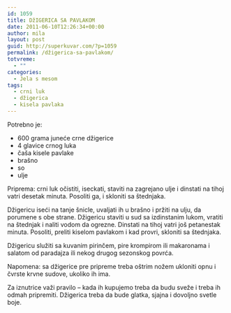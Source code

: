```yaml
---
id: 1059
title: DžIGERICA SA PAVLAKOM
date: 2011-06-10T12:26:34+00:00
author: mila
layout: post
guid: http://superkuvar.com/?p=1059
permalink: /džigerica-sa-pavlakom/
totvreme:
  - ""
categories:
  - Jela s mesom
tags:
  - crni luk
  - džigerica
  - kisela pavlaka
---
```

Potrebno je:

  * 600 grama juneće crne džigerice
  * 4 glavice crnog luka
  * čaša kisele pavlake
  * brašno
  * so
  * ulje

Priprema: crni luk očistiti, iseckati, staviti na zagrejano ulje i dinstati na tihoj vatri desetak minuta. Posoliti ga, i skloniti sa štednjaka.

Džigericu iseći na tanje šnicle, uvaljati ih u brašno i pržiti na ulju, da porumene s obe strane. Džigericu staviti u sud sa izdinstanim lukom, vratiti na štednjak i naliti vodom da ogrezne. Dinstati na tihoj vatri još petanestak minuta. Posoliti, preliti kiselom pavlakom i kad provri, skloniti sa štednjaka.

Džigericu služiti sa kuvanim pirinčem, pire krompirom ili makaronama i salatom od paradajza ili nekog drugog sezonskog povrća.

Napomena: sa džigerice pre pripreme treba oštrim nožem ukloniti opnu i čvrste krvne sudove, ukoliko ih ima.

Za iznutrice važi pravilo &#8211; kada ih kupujemo treba da budu sveže i treba ih odmah pripremiti. Džigerica treba da bude glatka, sjajna i dovoljno svetle boje.